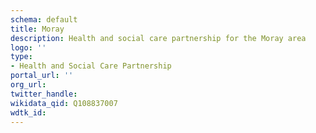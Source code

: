 ```yaml
---
schema: default
title: Moray
description: Health and social care partnership for the Moray area
logo: ''
type:
- Health and Social Care Partnership
portal_url: ''
org_url: 
twitter_handle: 
wikidata_qid: Q108837007
wdtk_id: 
---
```

